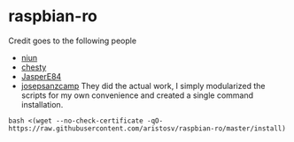 # raspbian-ro

Credit goes to the following people
- [niun](https://gist.github.com/niun/34c945d70753fc9e2cc7)
- [chesty](https://github.com/chesty/overlayroot)
- [JasperE84](https://github.com/JasperE84/root-ro)
- [josepsanzcamp](https://github.com/josepsanzcamp/root-ro)
 They did the actual work, I simply modularized the scripts for my own convenience and created a single command installation.

```
bash <(wget --no-check-certificate -qO- https://raw.githubusercontent.com/aristosv/raspbian-ro/master/install)
```
